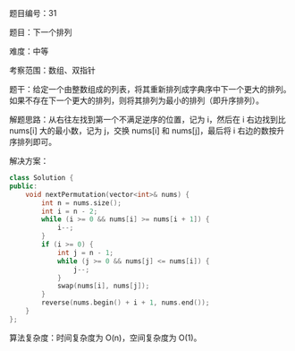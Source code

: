 题目编号：31

题目：下一个排列

难度：中等

考察范围：数组、双指针

题干：给定一个由整数组成的列表，将其重新排列成字典序中下一个更大的排列。如果不存在下一个更大的排列，则将其排列为最小的排列（即升序排列）。

解题思路：从右往左找到第一个不满足逆序的位置，记为 i，然后在 i 右边找到比 nums[i] 大的最小数，记为 j，交换 nums[i] 和 nums[j]，最后将 i 右边的数按升序排列即可。

解决方案：

```cpp
class Solution {
public:
    void nextPermutation(vector<int>& nums) {
        int n = nums.size();
        int i = n - 2;
        while (i >= 0 && nums[i] >= nums[i + 1]) {
            i--;
        }
        if (i >= 0) {
            int j = n - 1;
            while (j >= 0 && nums[j] <= nums[i]) {
                j--;
            }
            swap(nums[i], nums[j]);
        }
        reverse(nums.begin() + i + 1, nums.end());
    }
};
```

算法复杂度：时间复杂度为 O(n)，空间复杂度为 O(1)。